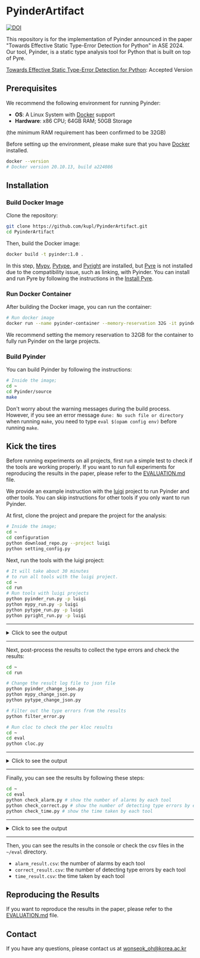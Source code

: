 # PyinderArtifact

[![DOI](https://zenodo.org/badge/841222762.svg)](https://zenodo.org/doi/10.5281/zenodo.13738702)

This repository is for the implementation of Pyinder announced in the paper 
"Towards Effective Static Type-Error Detection for Python" in ASE 2024.
Our tool, Pyinder, is a static type analysis tool for Python that is built on top of Pyre.

[Towards Effective Static Type-Error Detection for Python](https://drive.google.com/file/d/1t2J4fNyWScao9xwRcORBigKkO8dVJmsB/view?usp=sharing): Accepted Version

## Prerequisites

We recommend the following environment for running Pyinder:
- **OS**: A Linux System with [Docker](https://docs.docker.com/get-docker/) support
- **Hardware**: x86 CPU; 64GB RAM; 50GB Storage 

(the minimum RAM requirement has been confirmed to be 32GB)

Before setting up the environment, please make sure that you have [Docker](https://docs.docker.com/get-docker/) installed.

```bash
docker --version
# Docker version 20.10.13, build a224086
```

## Installation

### Build Docker Image

Clone the repository:

```bash
git clone https://github.com/kupl/PyinderArtifact.git
cd PyinderArtifact
```

Then, build the Docker image:

```bash
docker build -t pyinder:1.0 .
```

In this step, [Mypy](https://github.com/python/mypy), [Pytype](https://github.com/google/pytype), and [Pyright](https://github.com/microsoft/pyright) are installed, but [Pyre](https://github.com/facebook/pyre-check) is not installed due to the compatibility issue, such as linking, with Pyinder. 
You can install and run Pyre by following the instructions in the [Install Pyre](#install-pyre).

### Run Docker Container

After building the Docker image, you can run the container:

```bash
# Run docker image
docker run --name pyinder-container --memory-reservation 32G -it pyinder:1.0
```

We recommend setting the memory reservation to 32GB for the container to fully run Pyinder on the large projects.

### Build Pyinder

You can build Pyinder by following the instructions:

```bash
# Inside the image;
cd ~
cd Pyinder/source
make
```

Don't worry about the warning messages during the build process.
However, if you see an error message `dune: No such file or directory` when running `make`,
you need to type `eval $(opam config env)` before running `make`.

## Kick the tires

Before running experiments on all projects, first run a simple test to check if the tools are working properly.
If you want to run full experiments for reproducing the results in the paper, please refer to the [EVALUATION.md](./EVALUATION.md) file.

We provide an example instruction with the [luigi](https://github.com/spotify/luigi) project to run Pyinder and other tools.
You can skip instructions for other tools if you only want to run Pyinder.

At first, clone the project and prepare the project for the analysis:

```bash
# Inside the image;
cd ~
cd configuration
python download_repo.py --project luigi
python setting_config.py
```

Next, run the tools with the luigi project:

```bash
# It will take about 30 minutes 
# to run all tools with the luigi project.
cd ~
cd run
# Run tools with luigi projects
python pyinder_run.py -p luigi
python mypy_run.py -p luigi
python pytype_run.py -p luigi
python pyright_run.py -p luigi
```

---
<details>
<summary>Click to see the output</summary>

You can see the output of each tool in the console like this:

```bash
# luigi-1836 is analyzed... Finished process in 77.26377391815186 seconds.
# luigi-4 is analyzed... Finished process in 85.76695346832275 seconds.
# luigi-14 is analyzed... Finished process in 74.57044434547424 seconds.
```

The result of each tool is stored in the `~/result/<each-tool>/<luigi-proejct>/result.json` directory (e.g., `~/result/pyinder/luigi-1836/result.json`).
</details>

---
Next, post-process the results to collect the type errors and check the results:

```bash
cd ~
cd run

# Change the result log file to json file
python pyinder_change_json.py
python mypy_change_json.py
python pytype_change_json.py

# Filter out the type errors from the results
python filter_error.py

# Run cloc to check the per kloc results
cd ~
cd eval
python cloc.py
```

---
<details>
<summary>Click to see the output</summary>

When you run `*_change_json.py`, you can see the output that shows the success on luigi projects:

```bash
airflow-3831 is analyzed... Failed
...
luigi-1836 is analyzed... Done!
...
luigi-4 is analyzed... Done!
luigi-14 is analyzed... Done!
...
sympy-44 is analyzed... Failed
```

After running `python filter_error.py`, you can see the filtered results in the `~/result/<each-tool>/<luigi-project>/filter_error.json` directory (e.g., `~/result/pyinder/luigi-1836/filter_error.json`).

The command `python cloc.py` makes the `~/cloc` directory that contains the results of cloc.
</details>

---
Finally, you can see the results by following these steps:

```bash
cd ~
cd eval
python check_alarm.py # show the number of alarms by each tool
python check_correct.py # show the number of detecting type errors by each tool
python check_time.py # show the time taken by each tool
```

---
<details>
<summary>Click to see the output</summary>

> Note: The results can be slightly different from the paper because the tools and [typeshed](https://github.com/python/typeshed) can be updated.

The command `python check_alarm.py` shows the number of alarms by each tool:

```bash
Project             Pyinder   Mypy      Pyre      Pytype    Pyright
airflow-3831        N/A       N/A       N/A       N/A       N/A  
luigi-1836          82        85        N/A       0         144
...
luigi-4             104       117       N/A       0         179
luigi-14            79        75        N/A       0         138
...
sympy-44            N/A       N/A       N/A       N/A       N/A
Total               265       277       0         0         461
Per 1k LOC          6.73      7.04      N/A       0.0       11.71
```

The command `python check_correct.py` shows the number of detecting type errors by each tool:

```bash
Project             Pyinder   Mypy      Pyre      Pytype    Pyright
airflow-3831        E         E         E         E         E
...
luigi-1836          O         O         E         X         O
...
luigi-4             X         X         E         X         X
luigi-14            O         X         E         X         O
...
sympy-44            E         E         E         E         E
Correct             2         1         0         0         2
```

The command `python check_time.py` shows the time taken by each tool:

```bash
Project             Pyinder   Mypy      Pyre      Pytype    Pyright
airflow-3831        N/A       N/A       N/A       N/A       N/A  
...
luigi-1836          77.26     6.64      N/A       27.55     8.8
...
luigi-4             85.77     4.69      N/A       149.27    10.04
luigi-14            74.57     4.21      N/A       546.52    8.55
...
sympy-44            N/A       N/A       N/A       N/A       N/A
Total               237.6     15.54     0         723.34    27.39
Per 1k LOC          6.04      0.39      N/A       18.38     0.7
```
</details>

---
Then, you can see the results in the console or check the csv files in the `~/eval` directory.
- `alarm_result.csv`: the number of alarms by each tool
- `correct_result.csv`: the number of detecting type errors by each tool
- `time_result.csv`: the time taken by each tool


## Reproducing the Results

If you want to reproduce the results in the paper, please refer to the [EVALUATION.md](./EVALUATION.md) file.

## Contact

If you have any questions, please contact us at [wonseok_oh@korea.ac.kr](mailto:wonseok_oh@korea.ac.kr)